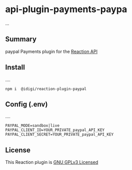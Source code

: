 # api-plugin-payments-paypa

...
## Summary

paypal Payments plugin for the [Reaction API](https://github.com/reactioncommerce/reaction)

## Install
....
```
npm i  @idigi/reaction-plugin-paypal
```

## Config (.env)
....
```
PAYPAL_MODE=sandbox|live
PAYPAL_CLIENT_ID=YOUR_PRIVATE_paypal_API_KEY
PAYPAL_CLIENT_SECRET=YOUR_PRIVATE_paypal_API_KEY
```

## License
This Reaction plugin is [GNU GPLv3 Licensed](./LICENSE.md)
